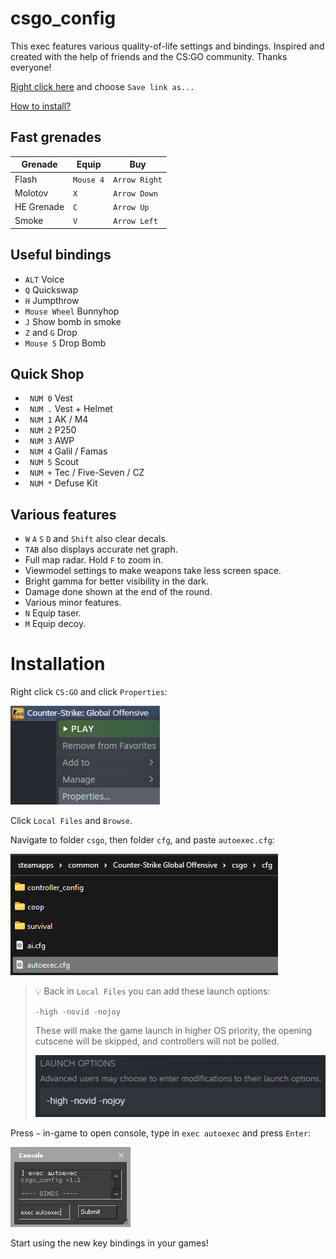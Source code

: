 # csgo_config
This exec features various quality-of-life settings and bindings. Inspired and created with the help of friends and the CS:GO community. Thanks everyone!

[Right click here](https://raw.githubusercontent.com/lubomirkurcak/csgo_config/master/autoexec.cfg) and choose `Save link as...`

[How to install?](#installation)

## Fast grenades
| Grenade     | Equip     | Buy         |
| ----------- | --------- | ----------- |
| Flash       | `Mouse 4`   | `Arrow Right` |
| Molotov     | `X`         | `Arrow Down`  |
| HE Grenade  | `C`         | `Arrow Up`    |
| Smoke       | `V`         | `Arrow Left`  |

## Useful bindings
- `ALT`   Voice
- `Q` Quickswap
- `H` Jumpthrow
- `Mouse Wheel` Bunnyhop
- `J` Show bomb in smoke
- `Z` and `G` Drop
- `Mouse 5` Drop Bomb

## Quick Shop
- ` NUM 0`  Vest
- ` NUM .`  Vest + Helmet
- ` NUM 1`  AK / M4
- ` NUM 2`  P250
- ` NUM 3`  AWP
- ` NUM 4`  Galil / Famas
- ` NUM 5`  Scout
- ` NUM +`  Tec / Five-Seven / CZ
- ` NUM *`  Defuse Kit

## Various features
- `W` `A` `S` `D` and `Shift` also clear decals.
- `TAB` also displays accurate net graph.
- Full map radar. Hold `F` to zoom in.
- Viewmodel settings to make weapons take less screen space.
- Bright gamma for better visibility in the dark.
- Damage done shown at the end of the round.
- Various minor features.
- `N` Equip taser.
- `M` Equip decoy.

# Installation
Right click `CS:GO` and click `Properties`:

![alt text](media/properties.png "Title")

Click `Local Files` and `Browse`.

Navigate to folder `csgo`, then folder `cfg`, and paste `autoexec.cfg`:

![alt text](media/paste.png "Title")

> :bulb: Back in `Local Files` you can add these launch options:
> 
> `-high -novid -nojoy`
> 
> These will make the game launch in higher OS priority, the opening cutscene will be skipped, and controllers will not be polled.
> 
> ![alt text](media/launchoptions.png "Title")

Press `~` in-game to open console, type in `exec autoexec` and press `Enter`:

![alt text](media/console.png "Title")

Start using the new key bindings in your games!